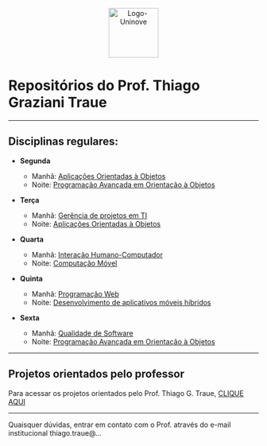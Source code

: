 <link rel="shortcut icon" type="image/x-icon" href="https://raw.githubusercontent.com/traue/Uninove-2021-1/main/favicon.ico">

<p align="center">
  <img src="https://traue.com.br/imgs/logo_uninove.png" alt="Logo-Uninove" width="100px"/>
  <br>
</p>


# Repositórios do Prof. Thiago Graziani Traue


***


## Disciplinas regulares:


* **Segunda**
  * Manhã: [Aplicações Orientadas à Objetos](https://github.com/traue/2021-1_segunda_manha)
  * Noite: [Programação Avançada em Orientação à Objetos](https://github.com/traue/2021-1_segunda_noite)


* **Terça**
  * Manhã: [Gerência de projetos em TI](https://github.com/traue/Uninove-2021-1/wiki/2021.1---Ger%C3%AAncia-de-projetos-em-TI)
  * Noite: [Aplicações Orientadas à Objetos](https://github.com/traue/2021-1_terca_noite)


* **Quarta**
  * Manhã: [Interação Humano-Computador](https://github.com/traue/Uninove-2021-1/wiki/2021.1-Intera%C3%A7%C3%A3o-Humano-Computado)
  * Noite: [Computação Móvel](https://github.com/traue/2021-1_quarta_noite)


* **Quinta**
  * Manhã: [Programação Web](https://github.com/traue/2021-1_quinta_manha)
  * Noite: [Desenvolvimento de aplicativos móveis híbridos](https://github.com/traue/2021-1_quinta_noite)


* **Sexta**
	* Manhã: [Qualidade de Software](https://github.com/traue/Uninove-2021-1/wiki/2021.1-Qualidade-de-Software)
  * Noite: [Programação Avançada em Orientação à Objetos](https://github.com/traue/2021-1_sexta_noite)


***

## Projetos orientados pelo professor


Para acessar os projetos orientados pelo Prof. Thiago G. Traue, [CLIQUE AQUI](https://github.com/traue/Uninove-2021-1/wiki/2021.1-Projetos)


***

Quaisquer dúvidas, entrar em contato com o Prof. através do e-mail institucional thiago.traue@...
